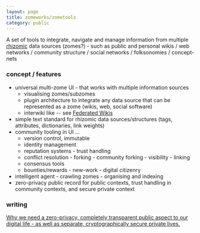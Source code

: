```yaml
---
layout: page
title: zomeworks/zometools
category: public
---
```


A set of tools to integrate, navigate and manage information from multiple [rhizomic](/about/rhizomes) data sources (zomes?) - such as public and personal wikis / web networks / community structure / social networks / folksonomies / concept-nets

### concept / features
* universal multi-zome UI - that works with multiple information sources 
    * visualising zomes/subzomes
    * plugin architecture to integrate any data source that can be represented as a zome (wikis, web, social software)
    * interwiki like -- see [Federated Wikis](http://wiki.c2.com/?FederatedWikis)
* simple text standard for rhizomic data sources/structures (tags, attributes, dictionaries, link weights)
* community tooling in UI ...
    * version control, immutable 
    * identity management   
    * reputation systems - trust handling
    * conflict resolution - forking - community forking - visibility - linking 
    * consensus tools
    * bounties/rewards - new-work - digital citizenry 
* intelligent agent - crawling zomes - organising and indexing
* zero-privacy public record for public contexts, trust handling in community contexts, and secure private context

### writing

[Why we need a zero-privacy, completely transparent public aspect to our digital life - as well as separate, cryptographically secure private lives.](/public/2018/04/26/online-public-private.html)

